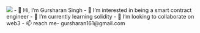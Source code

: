 
<img src="{https://img.shields.io/badge/Gmail-D14836?style=for-the-badge&logo=gmail&logoColor=white}" />
- 👋 Hi, I’m Gursharan Singh
- 👀 I’m interested in being a smart contract engineer
- 🌱 I’m currently learning solidity
- 💞️ I’m looking to collaborate on web3
- 📫 reach me- gursharan161@gmail.com
